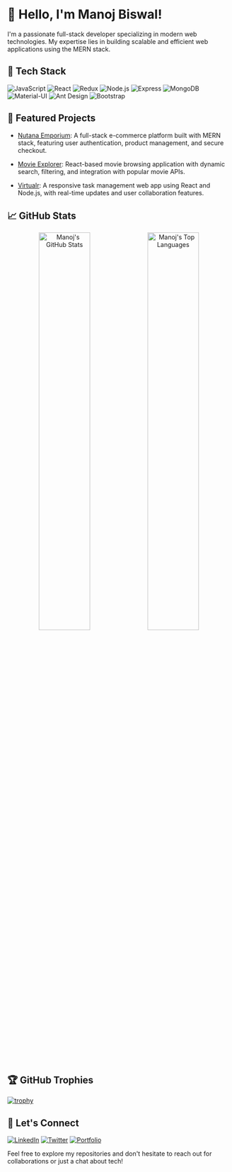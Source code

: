 # 👋 Hello, I'm Manoj Biswal!

I'm a passionate full-stack developer specializing in modern web technologies. My expertise lies in building scalable and efficient web applications using the MERN stack.

## 🚀 Tech Stack

![JavaScript](https://img.shields.io/badge/-JavaScript-F7DF1E?style=flat-square&logo=javascript&logoColor=black)
![React](https://img.shields.io/badge/-React-61DAFB?style=flat-square&logo=react&logoColor=black)
![Redux](https://img.shields.io/badge/-Redux-764ABC?style=flat-square&logo=redux&logoColor=white)
![Node.js](https://img.shields.io/badge/-Node.js-339933?style=flat-square&logo=node.js&logoColor=white)
![Express](https://img.shields.io/badge/-Express-000000?style=flat-square&logo=express&logoColor=white)
![MongoDB](https://img.shields.io/badge/-MongoDB-47A248?style=flat-square&logo=mongodb&logoColor=white)
![Material-UI](https://img.shields.io/badge/-Material--UI-0081CB?style=flat-square&logo=material-ui&logoColor=white)
![Ant Design](https://img.shields.io/badge/-Ant%20Design-0170FE?style=flat-square&logo=ant-design&logoColor=white)
![Bootstrap](https://img.shields.io/badge/-Bootstrap-7952B3?style=flat-square&logo=bootstrap&logoColor=white)

## 🌟 Featured Projects

- [Nutana Emporium](https://github.com/Manj-2343/N-tanaEmporium_MERN_Ecommerce_APP): A full-stack e-commerce platform built with MERN stack, featuring user authentication, product management, and secure checkout.

- [Movie Explorer](https://github.com/Manj-2343/moveiweb): React-based movie browsing application with dynamic search, filtering, and integration with popular movie APIs.

- [VirtuaIr](https://github.com/Manj-2343/VirtualR): A responsive task management web app using React and Node.js, with real-time updates and user collaboration features.

## 📈 GitHub Stats

<p align="center">
  <img src="https://github-readme-stats.vercel.app/api?username=Manj-2343&show_icons=true&hide_border=true&title_color=94b4a4&icon_color=FFFFFF&text_color=FFFFFF&bg_color=000000&count_private=true&include_all_commits=true" alt="Manoj's GitHub Stats" width="48%" />
  <img src="https://github-readme-stats.vercel.app/api/top-langs/?username=Manj-2343&text_color=FFFFFF&bg_color=000000&title_color=94b4a4&langs_count=8&layout=compact&hide_border=true" alt="Manoj's Top Languages" width="48%" />
</p>

## 🏆 GitHub Trophies

[![trophy](https://github-profile-trophy.vercel.app/?username=Manj-2343&theme=nord&column=7)](https://github.com/ryo-ma/github-profile-trophy)

## 🤝 Let's Connect

[![LinkedIn](https://img.shields.io/badge/-LinkedIn-0077B5?style=flat-square&logo=LinkedIn&logoColor=white)](https://www.linkedin.com/in/your-profile)
[![Twitter](https://img.shields.io/badge/-Twitter-1DA1F2?style=flat-square&logo=Twitter&logoColor=white)](https://twitter.com/your-handle)
[![Portfolio](https://img.shields.io/badge/-Portfolio-4285F4?style=flat-square&logo=google-chrome&logoColor=white)](https://your-portfolio-url.com)

Feel free to explore my repositories and don't hesitate to reach out for collaborations or just a chat about tech!
